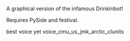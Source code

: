 A graphical version of the infamous Drinkinbot!

Requires PySide and festival.


best voice yet voice_cmu_us_jmk_arctic_clunits
